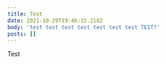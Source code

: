 ```yaml
---
title: Test
date: 2021-10-29T19:46:15.218Z
body: 'test test test test test test test TEST?'
posts: []
---
```


Test
